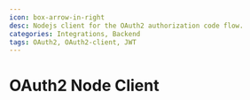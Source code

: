 ```yaml
---
icon: box-arrow-in-right
desc: Nodejs client for the OAuth2 authorization code flow.
categories: Integrations, Backend
tags: OAuth2, OAuth2-client, JWT
---
```

# OAuth2 Node Client